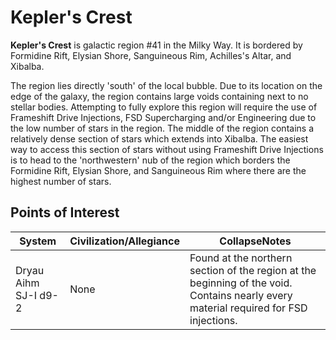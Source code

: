 # Kepler's Crest
**Kepler's Crest** is galactic region #41 in the Milky Way. It is bordered by Formidine Rift, Elysian Shore, Sanguineous Rim, Achilles's Altar, and Xibalba.

The region lies directly 'south' of the local bubble. Due to its location on the edge of the galaxy, the region contains large voids containing next to no stellar bodies. Attempting to fully explore this region will require the use of Frameshift Drive Injections, FSD Supercharging and/or Engineering due to the low number of stars in the region. The middle of the region contains a relatively dense section of stars which extends into Xibalba. The easiest way to access this section of stars without using Frameshift Drive Injections is to head to the 'northwestern' nub of the region which borders the Formidine Rift, Elysian Shore, and Sanguineous Rim where there are the highest number of stars. 

## Points of Interest

| System | Civilization/Allegiance | CollapseNotes |
| --- | --- | --- |
| Dryau Aihm SJ-I d9-2 | None | Found at the northern section of the region at the beginning of the void. Contains nearly every material required for FSD injections. |